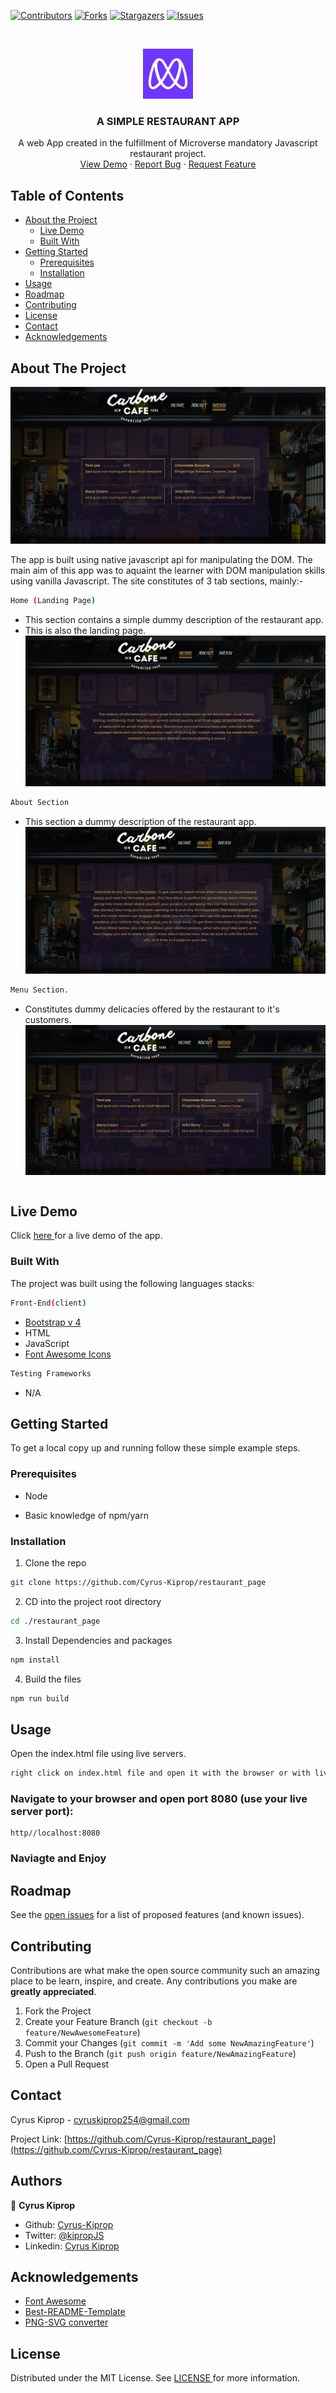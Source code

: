 [![Contributors][contributors-shield]][contributors-url]
[![Forks][forks-shield]][forks-url]
[![Stargazers][stars-shield]][stars-url]
[![Issues][issues-shield]][issues-url]

<!-- PROJECT LOGO -->
<br />
<p align="center">
    <img src="images/microverse-logo.jpg" alt="Logo" width="80" height="80">

  <h3 align="center">A SIMPLE RESTAURANT APP </h3>

  <p align="center">
    A web App created in the fulfillment of Microverse mandatory Javascript restaurant project.
    <br />
    <a href="https://afritrend.herokuapp.com/users/sign_in">View Demo</a>
    ·
    <a href="https://github.com/Cyrus-Kiprop/afriTrend/issues">Report Bug</a>
    ·
    <a href="https://github.com/Cyrus-Kiprop/afriTrend/issues">Request Feature</a>
  </p>
</p>

<!-- TABLE OF CONTENTS -->

## Table of Contents

- [About the Project](#about-the-project)
  - [Live Demo](#live-demo)
  - [Built With](#built-with)
- [Getting Started](#getting-started)
  - [Prerequisites](#prerequisites)
  - [Installation](#installation)
- [Usage](#usage)
- [Roadmap](#roadmap)
- [Contributing](#contributing)
- [License](#license)
- [Contact](#contact)
- [Acknowledgements](#acknowledgements)

<!-- ABOUT THE PROJECT -->

## About The Project

![](./images/menu.png)

The app is built using native javascript api for manipulating the DOM. The main aim of this app was to aquaint the learner with DOM manipulation skills using vanilla Javascript. The site constitutes of 3 tab sections, mainly:-

```sh
Home (Landing Page)
```

- This section contains a simple dummy description of the restaurant app.
- This is also the landing page.
  ![](./images/home.png)

```sh
About Section
```

- This section a dummy description of the restaurant app.
  ![](./images/about.png)

```sh
Menu Section.
```

- Constitutes dummy delicacies offered by the restaurant to it's customers.
  ![](./images/menu.png)

```sh

```

## Live Demo

Click [ here ](https://afritrend.herokuapp.com/users/sign_in) for a live demo of the app.

### Built With

The project was built using the following languages stacks:

```sh
Front-End(client)
```

- [Bootstrap v 4](https://getbootstrap.com)
- HTML
- JavaScript
- [Font Awesome Icons](https://fontawesome.com/icons?d=gallery)

```sh
Testing Frameworks
```

- N/A

<!-- GETTING STARTED -->

## Getting Started

To get a local copy up and running follow these simple example steps.

### Prerequisites

- Node

- Basic knowledge of npm/yarn

### Installation

1. Clone the repo

```sh
git clone https://github.com/Cyrus-Kiprop/restaurant_page
```

2. CD into the project root directory

```sh
cd ./restaurant_page
```

3. Install Dependencies and packages

```sh
npm install
```

4. Build the files

```sh
npm run build
```

<!-- USAGE EXAMPLES -->

## Usage

Open the index.html file using live servers.

```sh
right click on index.html file and open it with the browser or with live server.
```

### Navigate to your browser and open port 8080 (use your live server port):

```JS
http//localhost:8080
```

### Naviagte and Enjoy

<!-- ROADMAP -->

## Roadmap

See the [open issues](https://github.com/Cyrus-Kiprop/restaurant_page/issues) for a list of proposed features (and known issues).

<!-- CONTRIBUTING -->

## Contributing

Contributions are what make the open source community such an amazing place to be learn, inspire, and create. Any contributions you make are **greatly appreciated**.

1. Fork the Project
2. Create your Feature Branch (`git checkout -b feature/NewAwesomeFeature`)
3. Commit your Changes (`git commit -m 'Add some NewAmazingFeature'`)
4. Push to the Branch (`git push origin feature/NewAmazingFeature`)
5. Open a Pull Request

<!-- CONTACT -->

## Contact

Cyrus Kiprop - cyruskiprop254@gmail.com

Project Link: [https://github.com/Cyrus-Kiprop/restaurant_page](https://github.com/Cyrus-Kiprop/restaurant_page)

## Authors

👤 **Cyrus Kiprop**

- Github: [Cyrus-Kiprop](https://github.com/Cyrus-Kiprop)
- Twitter: [@kipropJS](https://twitter.com/kipropJS)
- Linkedin: [Cyrus Kiprop](https://www.linkedin.com/in/cyrus-kiprop-ba7320120/)

## Acknowledgements

- [Font Awesome](https://fontawesome.com)
- [Best-README-Template](https://github.com/othneildrew/Best-README-Template)
- [PNG-SVG converter](https://image.online-convert.com/convert-to-svg)

<!-- LICENSE -->

## License

Distributed under the MIT License. See [ LICENSE ](https://github.com/Cyrus-Kiprop/restaurant_page/blob/master/LICENSE) for more information.

<!-- MARKDOWN LINKS & IMAGES -->

[contributors-shield]: https://img.shields.io/github/contributors/Cyrus-Kiprop/restaurant_page.svg?style=flat-square
[contributors-url]: https://github.com/Cyrus-Kiprop/restaurant_page/graphs/contributors
[forks-shield]: https://img.shields.io/github/forks/Cyrus-Kiprop/restaurant_page.svg?style=flat-square
[forks-url]: https://github.com/Cyrus-Kiprop/restaurant_page/network/members
[stars-shield]: https://img.shields.io/github/stars/Cyrus-Kiprop/restaurant_page.svg?style=flat-square
[stars-url]: https://github.com/Cyrus-Kiprop/restaurant_page/stargazers
[issues-shield]: https://img.shields.io/github/issues/Cyrus-Kiprop/restaurant_page.svg?style=flat-square
[issues-url]: https://github.com/Cyrus-Kiprop/restaurant_page/issues
[product-screenshot]: /app/assets/images/screenshot.png
